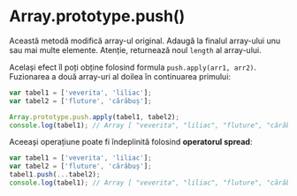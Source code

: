 # Array.prototype.push()

Această metodă modifică array-ul original. Adaugă la finalul array-ului unu sau mai multe elemente. Atenție, returnează noul `length` al array-ului.

Același efect îl poți obține folosind formula `push.apply(arr1, arr2)`. Fuzionarea a două array-uri al doilea în continuarea primului:

```javascript
var tabel1 = ['veverita', 'liliac'];
var tabel2 = ['fluture', 'cărăbuș'];

Array.prototype.push.apply(tabel1, tabel2);
console.log(tabel1); // Array [ "veverita", "liliac", "fluture", "cărăbuș" ]
```

Aceeași operațiune poate fi îndeplinită folosind **operatorul spread**:

```javascript
var tabel1 = ['veverita', 'liliac'];
var tabel2 = ['fluture', 'cărăbuș'];
tabel1.push(...tabel2);
console.log(tabel1); // Array [ "veverita", "liliac", "fluture", "cărăbuș" ]
```
